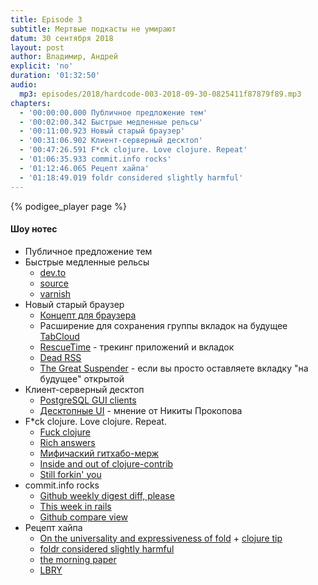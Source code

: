 ```yaml
---
title: Episode 3
subtitle: Мертвые подкасты не умирают
datum: 30 сентября 2018
layout: post
author: Владимир, Андрей
explicit: 'no'
duration: '01:32:50'
audio:
  mp3: episodes/2018/hardcode-003-2018-09-30-0825411f87879f89.mp3
chapters:
  - '00:00:00.000 Публичное предложение тем'
  - '00:02:00.342 Быстрые медленные рельсы'
  - '00:11:00.923 Новый старый браузер'
  - '00:31:06.902 Клиент-серверный десктоп'
  - '00:47:26.591 F*ck clojure. Love clojure. Repeat'
  - '01:06:35.933 commit.info rocks'
  - '01:12:46.065 Рецепт хайпа'
  - '01:18:49.019 foldr considered slightly harmful'
---
```


{% podigee_player page %}

#### Шоу нотес

  * Публичное предложение тем
  * Быстрые медленные рельсы
    - [dev.to](https://dev.to/)
    - [source](https://github.com/thepracticaldev/dev.to)
    - [varnish](https://varnish-cache.org/)
  * Новый старый браузер
    - [Концепт для браузера](https://refresh.study)
    - Расширение для сохранения группы вкладок на будущее [TabCloud](https://chrome.google.com/webstore/detail/tabcloud/npecfdijgoblfcgagoijgmgejmcpnhof)
    - [RescueTime](https://www.rescuetime.com/) - трекинг приложений и вкладок
    - [Dead RSS](https://techcrunch.com/2018/04/07/rss-is-undead/)
    - [The Great Suspender](https://chrome.google.com/webstore/detail/the-great-suspender/klbibkeccnjlkjkiokjodocebajanakg?hl=ru) - если вы просто оставляете вкладку "на будущее" открытой
  * Клиент-серверный десктоп
    - [PostgreSQL GUI clients](https://wiki.postgresql.org/wiki/Community_Guide_to_PostgreSQL_GUI_Tools)
    - [Десктопные UI](https://tonsky.livejournal.com/311960.html) - мнение от Никиты Прокопова
  * F*ck clojure. Love clojure. Repeat.
    - [Fuck clojure](http://web.archive.org/web/20180225102140/z.caudate.me/on-whose-authority)
    - [Rich answers](https://www.reddit.com/r/Clojure/comments/73yznc/on_whose_authority/)
    - [Мифичаский гитхабо-мерж](https://github.com/clojure/clojure/pull/17)
    - [Inside and out of clojure-contrib](https://github.com/nrepl/nREPL/issues/2)
    - [Still forkin' you](https://github.com/zcaudate/clojure)
  * commit.info rocks
    - [Github weekly digest diff, please](https://twitter.com/razum2um/status/1029354065870897154)
    - [This week in rails](https://rails-weekly.ongoodbits.com/)
    - [Github compare view](https://github.com/rails/rails/compare/master@%7B7days%7D...master)
  * Рецепт хайпа
    - [On the universality and expressiveness of fold](http://www.cs.nott.ac.uk/~pszgmh/fold.pdf) + [clojure tip](https://twitter.com/ericnormand/status/1026528467779837952)
    - [foldr considered slightly harmful](https://vimeo.com/6624203)
    - [the morning paper](https://blog.acolyer.org/)
    - [LBRY](https://lbry.io/)
